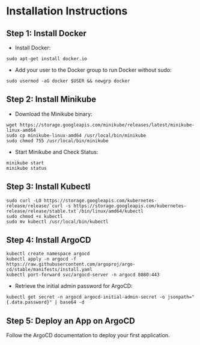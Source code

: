 # Installation Instructions
## Step 1: Install Docker
- Install Docker:
```
sudo apt-get install docker.io
```
- Add your user to the Docker group to run Docker without sudo:
```
sudo usermod -aG docker $USER && newgrp docker
```

## Step 2: Install Minikube
- Download the Minikube binary:
```
wget https://storage.googleapis.com/minikube/releases/latest/minikube-linux-amd64
sudo cp minikube-linux-amd64 /usr/local/bin/minikube
sudo chmod 755 /usr/local/bin/minikube
```
- Start Minikube and Check Status:
```
minikube start
minikube status
```
## Step 3: Install Kubectl

```
sudo curl -LO https://storage.googleapis.com/kubernetes-release/release/`curl -s https://storage.googleapis.com/kubernetes-release/release/stable.txt`/bin/linux/amd64/kubectl
sudo chmod +x kubectl
sudo mv kubectl /usr/local/bin/kubectl
```

## Step 4: Install ArgoCD
```
kubectl create namespace argocd
kubectl apply -n argocd -f https://raw.githubusercontent.com/argoproj/argo-cd/stable/manifests/install.yaml
kubectl port-forward svc/argocd-server -n argocd 8080:443
```
- Retrieve the initial admin password for ArgoCD:
```
kubectl get secret -n argocd argocd-initial-admin-secret -o jsonpath="{.data.password}" | base64 -d
```
## Step 5: Deploy an App on ArgoCD
Follow the ArgoCD documentation to deploy your first application.
